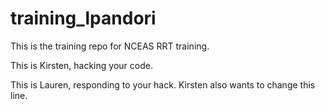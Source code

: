 # training_lpandori

This is the training repo for NCEAS RRT training.

This is Kirsten, hacking your code.

This is Lauren, responding to your hack. Kirsten also wants to change this line.
